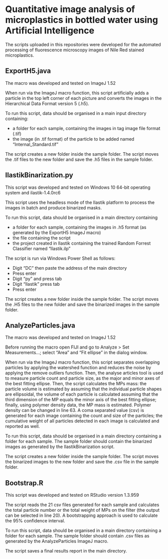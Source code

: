 # Quantitative image analysis of microplastics in bottled water using Artificial Intelligence

The scripts uploaded in this repositories were developed for the automated processing of fluorescence microscopy images of Nile Red stained microplastics.

## ExportH5.java
The macro was developed and tested on ImageJ 1.52

When run via the ImageJ macro function, this script artificially adds a particle in the top left corner of each picture and converts the images in the Hierarchical Data Format version 5 (.h5). 

To run this script, data should be organised in a main input directory containing:
- a  folder for each sample, containing the images in tag image file format (.tif)
- the image (in .tif format) of the particle to be added named “Internal_Standard.tif”

The script creates a new folder inside the sample folder. The script moves the .tif files to the new folder and save the .h5 files in the sample folder. 

## IlastikBinarization.py
This script was developed and tested on Windows 10 64-bit operating system and ilastik-1.4.0rc6

This script uses the headless mode of the Ilastik platform to process the images in batch and produce binarized masks.

To run this script, data should be organised in a main directory containing
- a  folder for each sample, containing the images in .h5 format (as generated by the ExportH5 ImageJ macro)
- the file containing the script 
- the project created in Ilastik containing the trained Random Forrest Classifier named “Ilastik.ilp”

The script is run via Windows Power Shell as follows:
- Digit “DC” then paste the address of the main directory 
- Press enter
- Digit “py” and press tab
- Digit “Ilastik” press tab
- Press enter

The script creates a new folder inside the sample folder. The script moves the .H5 files to the new folder and save the binarized images in the sample folder. 
## AnalyzeParticles.java
The macro was developed and tested on ImageJ 1.52

Before running the macro open FIJI and go to Analyze > Set Measurements…;  select “Area” and “Fit ellipse” in the dialog window.

When run via the ImageJ macro function, this script separates overlapping particles by applying the watershed function and reduces the noise by applying the remove outliers function. Then, the analyse articles tool is used to measure particle count and particle size, as the major and minor axes of the best fitting ellipse. Then, the script calculates the MPs mass: the particle volume is estimated by assuming that the individual particle shapes are ellipsoidal, the volume of each particle is calculated assuming that the third dimension of the MP equals the minor axis of the best fitting ellipse; finally, using polymer density data, the MP mass is estimated. Polymer density can be changed in line 63. A coma separated value (csv) is generated for each image containing the count and size of the particles; the cumulative weight of all particles detected in each image is calculated and reported as well.

To run this script, data should be organised in a main directory containing a folder for each sample. The sample folder should contain the binarized images as generated by the IlastikBinarization script.

The script creates a new folder inside the sample folder. The script moves the binarized images to the new folder and save the .csv file in the sample folder. 
## Bootstrap.R
This script was developed and tested on RStudio version 1.3.959

The script reads the 21 csv files generated for each sample and calculates the total particle number or the total weight of MPs on the filter (the output can be selected in line 20). A bootstrapping approach is used to calculate the 95% confidence interval.

To run this script, data should be organised in a main directory containing a folder for each sample. The sample folder should contain .csv files as generated by the AnalyzeParticles ImageJ macro.

The script saves a final results report in the main directory.



